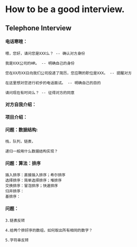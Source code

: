 # How to be a good interview.

## Telephone Interview

#### 电话寒暄：

    喂，您好，请问您是XXX么？ -- 确认对方身份
    
    我是XXX公司的HR。 -- 明确自己的身份
    
    您在XX月XX日向我们公司投递了简历，您应聘的职位是XXX。 -- 提醒对方
    
    在这里想对您进行初步的电话面试。 -- 明确自己的目的
    
    请问现在有时间么？ -- 征得对方的同意

#### 对方自我介绍：

#### 项目介绍：

#### 问题：数据结构:

    栈，队列，链表，

    递归一般用什么数据结构实现？

#### 问题：算法：排序

    插入排序：直接插入排序；希尔排序
    选择排序：简单选择排序；堆排序
    交换排序：冒泡排序；快速排序
    归并排序：
    基排序：

#### 问题：

    3.链表反转 
    
    4.给两个排好序的数组，如何取出所有相同的数字？
    
    5.字符串反转



    


